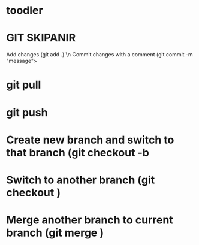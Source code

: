 # toodler

# GIT SKIPANIR

Add changes (git add .) \n
Commit changes with a comment (git commit -m "message">
# git pull
# git push
# Create new branch and switch to that branch (git checkout -b <branchname>
# Switch to another branch (git checkout <branchname>)
# Merge another branch to current branch (git merge <branchname>)
